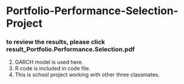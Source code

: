 # Portfolio-Performance-Selection-Project
### to review the results, please click result_Portfolio.Performance.Selection.pdf
2. GARCH model is used here.
3. R code is included in code file.
4. This is school project working with other three classmates.
